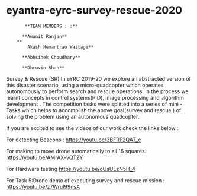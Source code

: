 # eyantra-eyrc-survey-rescue-2020
           **TEAM MEMBERS : :** 

          **Awanit Ranjan**
        **
            Akash Hemantrao Waitage**

          **Abhsihek Choudhary**

          **Dhruvin Shah**




Survey &amp; Rescue (SR) In eYRC 2019-20 we explore an abstracted version of this disaster scenario, using a micro-quadcopter which operates autonomously to perform search and rescue operations. In the process we learnt concepts in control systems(PID), image processing and algorithm development . The competition tasks were splitted into a series of mini - Tasks which helps to accomplish the above goal(survey and rescue ) of solving the problem using an autonomous quadcopter.



If you are excited to see the videos of our work check the links below : 

For detecting Beacons : https://youtu.be/3BFRF2QAT_c

For making to move drone automatically to all 16 squares.   https://youtu.be/AMrAX-vQT2Y

For Hardware testing   https://youtu.be/oUsULzN5H_4

For Task 5:Drone demo of executing survey and rescue mission :  https://youtu.be/z7WruI99nsA

